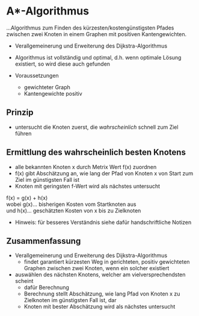 # A*-Algorithmus

...Algorithmus zum Finden des kürzesten/kostengünstigsten Pfades zwischen zwei Knoten in einem Graphen mit positiven Kantengewichten.

- Verallgemeinerung und Erweiterung des Dijkstra-Algorithmus

- Algorithmus ist vollständig und optimal, d.h. wenn optimale Lösung existiert, so wird diese auch gefunden

- Voraussetzungen
  - gewichteter Graph
  - Kantengewichte positiv

## Prinzip

- untersucht die Knoten zuerst, die _wahrscheinlich_ schnell zum Ziel führen

## Ermittlung des wahrscheinlich besten Knotens

- alle bekannten Knoten x durch Metrix Wert f(x) zuordnen
- f(x) gibt Abschätzung an, wie lang der Pfad von Knoten x von Start zum Ziel im günstigsten Fall ist
- Knoten mit geringsten f-Wert wird als nächstes untersucht

f(x) = g(x) + h(x)\
wobei g(x)... bisherigen Kosten vom Startknoten aus\
und h(x)... geschätzten Kosten von x bis zu Zielknoten

- Hinweis: für besseres Verständnis siehe dafür handschriftliche Notizen

## Zusammenfassung

- Verallgemeinerung und Erweiterung des Dijkstra-Algorithmus
  - findet garantiert kürzesten Weg in gerichteten, positiv gewichteten Graphen zwischen zwei Knoten, wenn ein solcher existiert
- auswählen des nächsten Knotens, welcher am  vielversprechendsten scheint
  - dafür Berechnung
  - Berechnung stellt Abschätzung, wie lang Pfad von Knoten x zu Zielknoten im günstigsten Fall ist, dar
  - Knoten mit bester Abschätzung wird als nächstes untersucht
